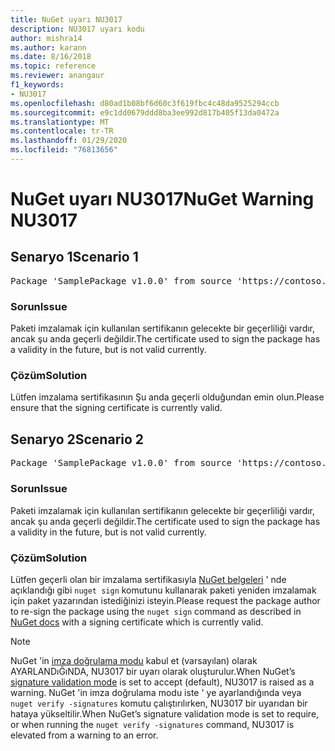 ```yaml
---
title: NuGet uyarı NU3017
description: NU3017 uyarı kodu
author: mishra14
ms.author: karann
ms.date: 8/16/2018
ms.topic: reference
ms.reviewer: anangaur
f1_keywords:
- NU3017
ms.openlocfilehash: d80ad1b08bf6d60c3f619fbc4c48da9525294ccb
ms.sourcegitcommit: e9c1dd0679ddd8ba3ee992d817b405f13da0472a
ms.translationtype: MT
ms.contentlocale: tr-TR
ms.lasthandoff: 01/29/2020
ms.locfileid: "76813656"
---
```

# <a name="nuget-warning-nu3017"></a><span data-ttu-id="87c59-103">NuGet uyarı NU3017</span><span class="sxs-lookup"><span data-stu-id="87c59-103">NuGet Warning NU3017</span></span>

## <a name="scenario-1"></a><span data-ttu-id="87c59-104">Senaryo 1</span><span class="sxs-lookup"><span data-stu-id="87c59-104">Scenario 1</span></span>

<pre>Package 'SamplePackage v1.0.0' from source 'https://contoso.com/index.json': The signing certificate is not yet valid.</pre>

### <a name="issue"></a><span data-ttu-id="87c59-105">Sorun</span><span class="sxs-lookup"><span data-stu-id="87c59-105">Issue</span></span>

<span data-ttu-id="87c59-106">Paketi imzalamak için kullanılan sertifikanın gelecekte bir geçerliliği vardır, ancak şu anda geçerli değildir.</span><span class="sxs-lookup"><span data-stu-id="87c59-106">The certificate used to sign the package has a validity in the future, but is not valid currently.</span></span>


### <a name="solution"></a><span data-ttu-id="87c59-107">Çözüm</span><span class="sxs-lookup"><span data-stu-id="87c59-107">Solution</span></span>

<span data-ttu-id="87c59-108">Lütfen imzalama sertifikasının Şu anda geçerli olduğundan emin olun.</span><span class="sxs-lookup"><span data-stu-id="87c59-108">Please ensure that the signing certificate is currently valid.</span></span>



## <a name="scenario-2"></a><span data-ttu-id="87c59-109">Senaryo 2</span><span class="sxs-lookup"><span data-stu-id="87c59-109">Scenario 2</span></span>

<pre>Package 'SamplePackage v1.0.0' from source 'https://contoso.com/index.json': The primary signature's certificate is not yet valid.</pre>

### <a name="issue"></a><span data-ttu-id="87c59-110">Sorun</span><span class="sxs-lookup"><span data-stu-id="87c59-110">Issue</span></span>

<span data-ttu-id="87c59-111">Paketi imzalamak için kullanılan sertifikanın gelecekte bir geçerliliği vardır, ancak şu anda geçerli değildir.</span><span class="sxs-lookup"><span data-stu-id="87c59-111">The certificate used to sign the package has a validity in the future, but is not valid currently.</span></span>


### <a name="solution"></a><span data-ttu-id="87c59-112">Çözüm</span><span class="sxs-lookup"><span data-stu-id="87c59-112">Solution</span></span>

<span data-ttu-id="87c59-113">Lütfen geçerli olan bir imzalama sertifikasıyla [NuGet belgeleri](../../create-packages/sign-a-package.md) ' nde açıklandığı gibi `nuget sign` komutunu kullanarak paketi yeniden imzalamak için paket yazarından istediğinizi isteyin.</span><span class="sxs-lookup"><span data-stu-id="87c59-113">Please request the package author to re-sign the package using the `nuget sign` command as described in [NuGet docs](../../create-packages/sign-a-package.md) with a signing certificate which is currently valid.</span></span>


> [!Note]
> <span data-ttu-id="87c59-114">NuGet 'in [imza doğrulama modu](../../consume-packages/installing-signed-packages.md#configure-package-signature-requirements) kabul et (varsayılan) olarak AYARLANDıĞıNDA, NU3017 bir uyarı olarak oluşturulur.</span><span class="sxs-lookup"><span data-stu-id="87c59-114">When NuGet’s [signature validation mode](../../consume-packages/installing-signed-packages.md#configure-package-signature-requirements) is set to accept (default), NU3017 is raised as a warning.</span></span> <span data-ttu-id="87c59-115">NuGet 'in imza doğrulama modu iste ' ye ayarlandığında veya `nuget verify -signatures` komutu çalıştırılırken, NU3017 bir uyarıdan bir hataya yükseltilir.</span><span class="sxs-lookup"><span data-stu-id="87c59-115">When NuGet’s signature validation mode is set to require, or when running the `nuget verify -signatures` command, NU3017 is elevated from a warning to an error.</span></span> 

